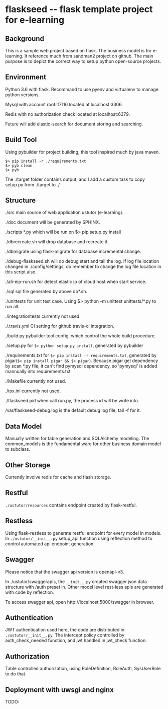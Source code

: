 # flaskseed -- flask template project for e-learning

## Background

This is a sample web project based on flask. The business model is for
e-learning. It reference much from sandman2 project on github. The main
purpose is to depict the correct way to setup python open-source projects.

## Environment

Python 3.6 with flask. Recommand to use pyenv and virtualenv to manage python
versions.

Mysql with account root:lt7116 located at localhost:3306.

Redis with no authorization check located at localhost:6379.

Future will add elastic-search for document storing and searching.


## Build Tool

Using pybuilder for project building, this tool inspired much by java maven.

```
$> pip install -r ./requirements.txt
$> pyb clean
$> pyb
```

The ./target folder contains output, and I add a custom task to copy setup.py
from ./target to ./

## Structure

./src main source of web application ustutor (e-learning).

./doc document will be generated by SPHINX.

./scripts *.py which will be run on $> pip setup.py install

./dbrecreate.sh will drop database and recreate it.

./dbmigrate using flask-migrate for database incremental change.

./debug-flaskseed.sh will do debug start and tail the log. If log file location
changed in ./config/settings, do remember to change the log file location in
this script also.

./ali-eip-run.sh for detect elastic ip of cloud host when start service.

./sql sql file generated by above db*.sh.

./unittests for unit test case. Using $> python -m unittest unittests/*.py to
run all.

./integrationtests currently not used.

./.travis.yml CI setting for github travis-ci integration.

./build.py pybuilder tool config, which control the whole build procedure.

./setup.py for ```$> python setup.py install```, generated by pybuilder

./requirements.txt for ```$> pip install -r requirements.txt```, generated by
pigar(```$> pip install pigar && $> pigar```). Because pigar get dependency by
scan *.py file, it can't find pymysql dependency, so 'pymysql' is added mannually
into requirements.txt

./Makefile currently not used.

./tox.ini currently not used.

./flaskseed.pid when call run.py, the process id will be write into. 

/var/flaskseed-debug.log is the default debug log file, tail -f for it.

## Data Model

Manually written for table generation and SQLAlchemy modeling. The common_models
is the fundamental ware for other business domain model to subclass.

## Other Storage

Currently involve redis for cache and flash storage.

## Restful

```./ustutor/resources``` contains endpoint created by flask-restful.

## Restless

Using flask-restless to generate restful endpoint for every model in models.
In ```./ustutor/__init__.py``` setup_api function using reflection method to control
automated api endpoint generation.

## Swagger

Please notice that the swagger api version is openapi-v3.

In ./ustutor/swaggerapis, the ```__init__.py``` created swagger.json data structure
with /auth preset in. Other model level rest-less apis are generated with
code by reflection.

To access swagger api, open http://localhost:5000/swagger in browser.


## Authentication

JWT authentication used here, the code are distributed in ```./ustutor/__init__.py```.
The intercept policy controlled by auth_check_needed function, and jwt handled in
jwt_check function.

## Authorization

Table controlled authorization, using RoleDefinition, RoleAuth, SysUserRole to do that.

## Deployment with uwsgi and nginx

TODO:

